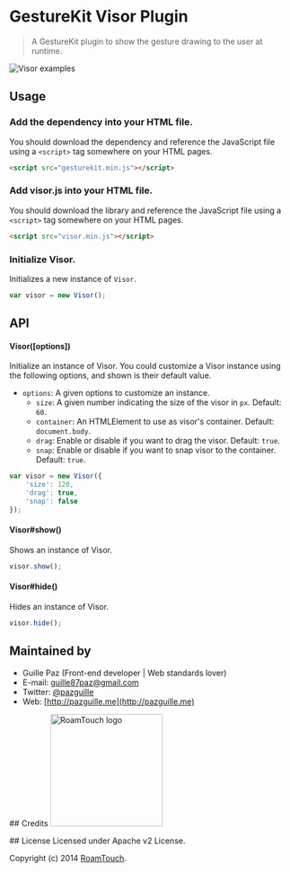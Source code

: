 # GestureKit Visor Plugin

> A GestureKit plugin to show the gesture drawing to the user at runtime.

<img src="https://i.cloudup.com/ijtx3QomJW.gif" alt="Visor examples">

## Usage

### Add the dependency into your HTML file.
You should download the dependency and reference the JavaScript file using a `<script>` tag somewhere on your HTML pages.
```html
<script src="gesturekit.min.js"></script>
```

### Add visor.js into your HTML file.
You should download the library and reference the JavaScript file using a `<script>` tag somewhere on your HTML pages.
```html
<script src="visor.min.js"></script>
```

### Initialize Visor.
Initializes a new instance of `Visor`.
```js
var visor = new Visor();
```

## API

#### Visor([options])
Initialize an instance of Visor. You could customize a Visor instance using the following options, and shown is their default value.
- `options`: A given options to customize an instance.
    - `size`: A given number indicating the size of the visor in `px`. Default: `60`.
    - `container`: An HTMLElement to use as visor's container. Default: `document.body`.
    - `drag`: Enable or disable if you want to drag the visor. Default: `true`.
    - `snap`: Enable or disable if you want to snap visor to the container. Default: `true`.

```js
var visor = new Visor({
    'size': 120,
    'drag': true,
    'snap': false
});
```

#### Visor#show()
Shows an instance of Visor.

```js
visor.show();
```

#### Visor#hide()
Hides an instance of Visor.

```js
visor.hide();
```

## Maintained by
- Guille Paz (Front-end developer | Web standards lover)
- E-mail: [guille87paz@gmail.com](mailto:guille87paz@gmail.com)
- Twitter: [@pazguille](http://twitter.com/pazguille)
- Web: [http://pazguille.me](http://pazguille.me)

## Credits
<img src="http://www.gesturekit.com/assets/img/roamtouch.png" width="200" alt="RoamTouch logo">

## License
Licensed under Apache v2 License.

Copyright (c) 2014 [RoamTouch](http://github.com/RoamTouch).